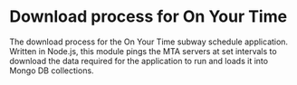 # Download process for On Your Time

The download process for the On Your Time subway schedule application. Written in Node.js, this module pings the MTA servers at set intervals to download the data required for the application to run and loads it into Mongo DB collections.
